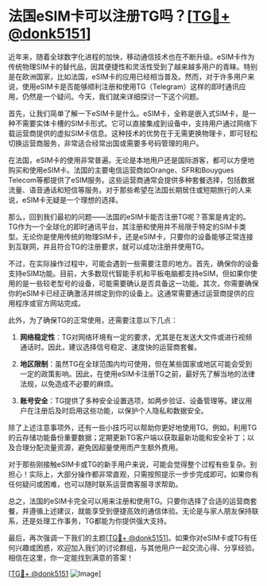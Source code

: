 # 法国eSIM卡可以注册TG吗？[[TG💪+ @donk5151](https://t.me/s/donk5151)]

近年来，随着全球数字化进程的加快，移动通信技术也在不断升级。eSIM卡作为传统物理SIM卡的替代品，因其便捷性和灵活性受到了越来越多用户的青睐。特别是在欧洲国家，比如法国，eSIM卡的应用已经相当普及。然而，对于许多用户来说，使用eSIM卡是否能够顺利注册和使用TG（Telegram）这样的即时通讯应用，仍然是一个疑问。今天，我们就来详细探讨一下这个问题。

首先，让我们简单了解一下eSIM卡是什么。eSIM卡，全称是嵌入式SIM卡，是一种不需要实体卡槽的SIM卡形式。它可以直接集成到设备中，支持用户通过网络下载运营商提供的虚拟SIM卡信息。这种技术的优势在于无需更换物理卡，即可轻松切换运营商服务，非常适合经常出国或需要多号码管理的用户。

在法国，eSIM卡的使用非常普遍。无论是本地用户还是国际游客，都可以方便地购买和使用eSIM卡。法国的主要电信运营商如Orange、SFR和Bouygues Telecom等都提供了eSIM服务。这些运营商通常会提供多种套餐选择，包括数据流量、语音通话和短信等服务。对于那些希望在法国长期居住或短期旅行的人来说，eSIM卡无疑是一个理想的选择。

那么，回到我们最初的问题——法国的eSIM卡能否注册TG呢？答案是肯定的。TG作为一个全球化的即时通讯平台，其注册和使用并不局限于特定的SIM卡类型。无论你是使用传统的物理SIM卡，还是eSIM卡，只要你的设备能够正常连接到互联网，并且符合TG的注册要求，就可以成功注册并使用TG。

不过，在实际操作过程中，可能会遇到一些需要注意的地方。首先，确保你的设备支持eSIM功能。目前，大多数现代智能手机和平板电脑都支持eSIM，但如果你使用的是一些较老型号的设备，可能需要确认是否具备这一功能。其次，你需要确保你的eSIM卡已经正确激活并绑定到你的设备上。这通常需要通过运营商提供的应用程序或官方网站完成。

此外，为了确保TG的正常使用，还需要注意以下几点：

1. **网络稳定性**：TG对网络环境有一定的要求，尤其是在发送大文件或进行视频通话时。因此，建议选择信号稳定、速度快的运营商套餐。
   
2. **地区限制**：虽然TG在全球范围内均可使用，但在某些国家或地区可能会受到一定的政策影响。因此，在使用eSIM卡注册TG之前，最好先了解当地的法律法规，以免造成不必要的麻烦。

3. **账号安全**：TG提供了多种安全设置选项，如两步验证、设备管理等。建议用户在注册后及时启用这些功能，以保护个人隐私和数据安全。

除了上述注意事项外，还有一些小技巧可以帮助你更好地使用TG。例如，利用TG的云存储功能备份重要数据；定期更新TG客户端以获取最新功能和安全补丁；以及合理分配流量资源，避免因超量使用而产生额外费用。

对于那些刚接触eSIM卡或TG的新手用户来说，可能会觉得整个过程有些复杂。别担心！实际上，大部分操作都非常直观，只需按照提示一步步完成即可。如果你有任何疑问或困难，也可以随时联系运营商客服寻求帮助。

总之，法国的eSIM卡完全可以用来注册和使用TG。只要你选择了合适的运营商套餐，并遵循上述建议，就能享受到便捷高效的通信体验。无论是与家人朋友保持联系，还是处理工作事务，TG都能为你提供强大支持。

最后，再次强调一下我们的主题[[TG💪+ @donk5151](https://t.me/s/donk5151)]。如果你对eSIM卡或TG有任何兴趣或困惑，欢迎加入我们的讨论群组，与其他用户一起交流心得、分享经验。相信在这里，你一定能找到满意的答案！

[[TG💪+ @donk5151](https://t.me/s/donk5151) ![Image](https://i.postimg.cc/rwNCRYN7/Snipaste-2025-04-30-17-27-05.png)]